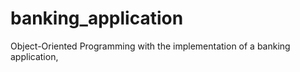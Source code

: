 # banking_application
Object-Oriented Programming with the implementation of a banking application,
